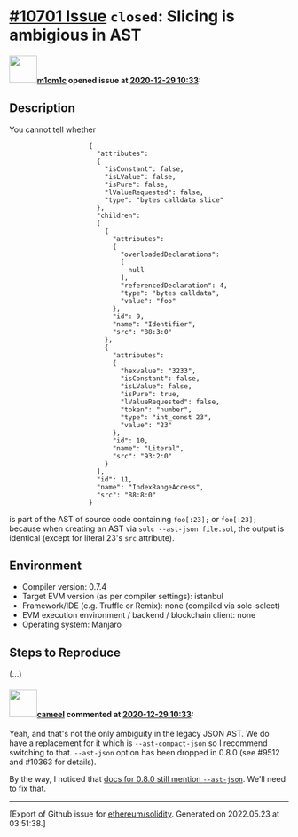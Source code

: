 # [\#10701 Issue](https://github.com/ethereum/solidity/issues/10701) `closed`: Slicing is ambigious in AST

#### <img src="https://avatars.githubusercontent.com/u/11382432?u=fa6a858d4717da0a12d62fe788096cd25fb24b95&v=4" width="50">[m1cm1c](https://github.com/m1cm1c) opened issue at [2020-12-29 10:33](https://github.com/ethereum/solidity/issues/10701):

## Description

You cannot tell whether

```
                    {
                      "attributes":
                      {
                        "isConstant": false,
                        "isLValue": false,
                        "isPure": false,
                        "lValueRequested": false,
                        "type": "bytes calldata slice"
                      },
                      "children":
                      [
                        {
                          "attributes":
                          {
                            "overloadedDeclarations":
                            [
                              null
                            ],
                            "referencedDeclaration": 4,
                            "type": "bytes calldata",
                            "value": "foo"
                          },
                          "id": 9,
                          "name": "Identifier",
                          "src": "88:3:0"
                        },
                        {
                          "attributes":
                          {
                            "hexvalue": "3233",
                            "isConstant": false,
                            "isLValue": false,
                            "isPure": true,
                            "lValueRequested": false,
                            "token": "number",
                            "type": "int_const 23",
                            "value": "23"
                          },
                          "id": 10,
                          "name": "Literal",
                          "src": "93:2:0"
                        }
                      ],
                      "id": 11,
                      "name": "IndexRangeAccess",
                      "src": "88:8:0"
                    }
```
is part of the AST of source code containing `foo[:23];` or `foo[:23];` because when creating an AST via `solc --ast-json file.sol`, the output is identical (except for literal 23's `src` attribute).


## Environment

- Compiler version: 0.7.4
- Target EVM version (as per compiler settings): istanbul
- Framework/IDE (e.g. Truffle or Remix): none (compiled via solc-select)
- EVM execution environment / backend / blockchain client: none
- Operating system: Manjaro

## Steps to Reproduce
(...)

#### <img src="https://avatars.githubusercontent.com/u/137030?v=4" width="50">[cameel](https://github.com/cameel) commented at [2020-12-29 10:33](https://github.com/ethereum/solidity/issues/10701#issuecomment-752800211):

Yeah, and that's not the only ambiguity in the legacy JSON AST. We do have a replacement for it which is `--ast-compact-json` so I recommend switching to that. `--ast-json` option has been dropped in 0.8.0 (see #9512 and #10363 for details).

By the way, I noticed that [docs for 0.8.0 still mention `--ast-json`](https://github.com/ethereum/solidity/blob/develop/docs/using-the-compiler.rst#basic-usage). We'll need to fix that.


-------------------------------------------------------------------------------



[Export of Github issue for [ethereum/solidity](https://github.com/ethereum/solidity). Generated on 2022.05.23 at 03:51:38.]
